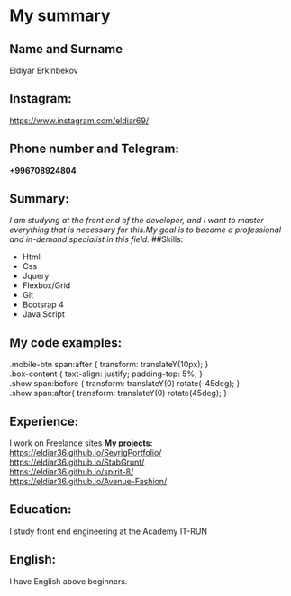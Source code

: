 #  My summary

##  Name and Surname

Eldiyar Erkinbekov

##  Instagram: 
https://www.instagram.com/eldiar69/
##  Phone number and Telegram:
**+996708924804**

##  Summary:

_I am studying at the front end of the developer, and I want to master everything that is necessary for this.My goal is to become a professional and in-demand specialist in this field._
##Skills:
+  Html
+  Css
+  Jquery
+  Flexbox/Grid
+  Git
+  Bootsrap 4
+  Java Script
##  My code examples:
.mobile-btn span:after { transform: translateY(10px); }   
.box-content { text-align: justify; padding-top: 5%; }    
 .show span:before { transform: translateY(0) rotate(-45deg); }   
 .show span:after{ transform: translateY(0) rotate(45deg); }
##  Experience:
I work on Freelance sites
**My projects:**  
https://eldiar36.github.io/SeyrigPortfolio/  
https://eldiar36.github.io/StabGrunt/  
https://eldiar36.github.io/spirit-8/  
https://eldiar36.github.io/Avenue-Fashion/ 

##  Education:
I study front end engineering at the Academy IT-RUN

##  English:
I have English above beginners.



